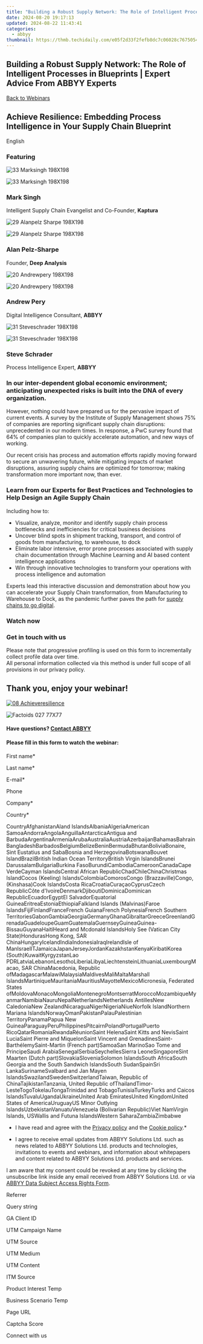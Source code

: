 ```yaml
---
title: "Building a Robust Supply Network: The Role of Intelligent Processes in Blueprints | Expert Advice From ABBYY Experts"
date: 2024-08-20 19:17:13
updated: 2024-08-22 11:43:41
categories:
  - abbyy
thumbnail: https://thmb.techidaily.com/e05f2d33f2fefb8dc7c06028c76750542668dde0166f66e5a57d5c818d2809aa.jpg
---
```


## Building a Robust Supply Network: The Role of Intelligent Processes in Blueprints | Expert Advice From ABBYY Experts

[Back to Webinars](https://tools.techidaily.com/abbyy/products/)

## Achieve Resilience: Embedding Process Intelligence in Your Supply Chain Blueprint

English

### Featuring

![33 Marksingh 198X198](https://static2.abbyy.com/abbyycommedia/35545/kaptura-logo-forspeakers-122x40.jpg) 

![33 Marksingh 198X198](https://static1.abbyy.com/abbyycommedia/25770/33-marksingh-198x198.png)

### Mark Singh

Intelligent Supply Chain Evangelist and Co-Founder, **Kaptura**

![29 Alanpelz Sharpe 198X198](https://static1.abbyy.com/abbyycommedia/25774/deep-analysis-logo-forspeakers.jpg) 

![29 Alanpelz Sharpe 198X198](https://static5.abbyy.com/abbyycommedia/25761/29-alanpelz-sharpe-198x198.png)

### Alan Pelz-Sharpe

Founder, **Deep Analysis**

![20 Andrewpery 198X198](https://static4.abbyy.com/abbyycommedia/25121/logo-2021-90x27.svg) 

![20 Andrewpery 198X198](https://static4.abbyy.com/abbyycommedia/25498/20-andrewpery-198x198.png)

### Andrew Pery

Digital Intelligence Consultant, **ABBYY**

![31 Steveschrader 198X198](https://static4.abbyy.com/abbyycommedia/25121/logo-2021-90x27.svg) 

![31 Steveschrader 198X198](https://static3.abbyy.com/abbyycommedia/25766/31-steveschrader-198x198.png)

### Steve Schrader

Process Intelligence Expert, **ABBYY**

### In our inter-dependent global economic environment; anticipating unexpected risks is built into the DNA of every organization.

However, nothing could have prepared us for the pervasive impact of current events. A survey by the Institute of Supply Management shows 75% of companies are reporting significant supply chain disruptions: unprecedented in our modern times. In response, a PwC survey found that 64% of companies plan to quickly accelerate automation, and new ways of working.

Our recent crisis has process and automation efforts rapidly moving forward to secure an unwavering future, while mitigating impacts of market disruptions, assuring supply chains are optimized for tomorrow; making transformation more important now, than ever.

### Learn from our Experts for Best Practices and Technologies to Help Design an Agile Supply Chain

Including how to:

* Visualize, analyze, monitor and identify supply chain process bottlenecks and inefficiencies for critical business decisions
* Uncover blind spots in shipment tracking, transport, and control of goods from manufacturing, to warehouse, to dock
* Eliminate labor intensive, error prone processes associated with supply chain documentation through Machine Learning and AI based content intelligence applications
* Win through innovative technologies to transform your operations with process intelligence and automation

Experts lead this interactive discussion and demonstration about how you can accelerate your Supply Chain transformation, from Manufacturing to Warehouse to Dock, as the pandemic further paves the path for [supply chains to go digital](https://www.deep-analysis.net/report/crisis-paves-the-way-for-supply-chains-to-go-digital/).

### Watch now

### Get in touch with us

Please note that progressive profiling is used on this form to incrementally collect profile data over time.   
All personal information collected via this method is under full scope of all provisions in our privacy policy.

## Thank you, enjoy your webinar!

[![08 Achieveresilience](https://static1.abbyy.com/abbyycommedia/28873/08-achieveresilience.jpg)](https://www.youtube.com/watch?v=GUm5T6JT0-Q) 

![Factoids 027 77X77](https://static4.abbyy.com/abbyycommedia/31652/factoids-027-77x77.svg)

#### Have questions? [Contact ABBYY](https://tools.techidaily.com/abbyy/products/)

#### Please fill in this form to watch the webinar:

First name\*

Last name\*

E-mail\*

Phone

Company\*

Сountry\*

СountryAfghanistanAland IslandsAlbaniaAlgeriaAmerican SamoaAndorraAngolaAnguillaAntarcticaAntigua and BarbudaArgentinaArmeniaArubaAustraliaAustriaAzerbaijanBahamasBahrainBangladeshBarbadosBelgiumBelizeBeninBermudaBhutanBoliviaBonaire, Sint Eustatius and SabaBosnia and HerzegovinaBotswanaBouvet IslandBrazilBritish Indian Ocean TerritoryBritish Virgin IslandsBrunei DarussalamBulgariaBurkina FasoBurundiCambodiaCameroonCanadaCape VerdeCayman IslandsCentral African RepublicChadChileChinaChristmas IslandCocos (Keeling) IslandsColombiaComorosCongo (Brazzaville)Congo, (Kinshasa)Cook IslandsCosta RicaCroatiaCuraçaoCyprusCzech RepublicCôte d'IvoireDenmarkDjiboutiDominicaDominican RepublicEcuadorEgyptEl SalvadorEquatorial GuineaEritreaEstoniaEthiopiaFalkland Islands (Malvinas)Faroe IslandsFijiFinlandFranceFrench GuianaFrench PolynesiaFrench Southern TerritoriesGabonGambiaGeorgiaGermanyGhanaGibraltarGreeceGreenlandGrenadaGuadeloupeGuamGuatemalaGuernseyGuineaGuinea-BissauGuyanaHaitiHeard and Mcdonald IslandsHoly See (Vatican City State)HondurasHong Kong, SAR ChinaHungaryIcelandIndiaIndonesiaIraqIrelandIsle of ManIsraelITJamaicaJapanJerseyJordanKazakhstanKenyaKiribatiKorea (South)KuwaitKyrgyzstanLao PDRLatviaLebanonLesothoLiberiaLibyaLiechtensteinLithuaniaLuxembourgMacao, SAR ChinaMacedonia, Republic ofMadagascarMalawiMalaysiaMaldivesMaliMaltaMarshall IslandsMartiniqueMauritaniaMauritiusMayotteMexicoMicronesia, Federated States ofMoldovaMonacoMongoliaMontenegroMontserratMoroccoMozambiqueMyanmarNamibiaNauruNepalNetherlandsNetherlands AntillesNew CaledoniaNew ZealandNicaraguaNigerNigeriaNiueNorfolk IslandNorthern Mariana IslandsNorwayOmanPakistanPalauPalestinian TerritoryPanamaPapua New GuineaParaguayPeruPhilippinesPitcairnPolandPortugalPuerto RicoQatarRomaniaRwandaRéunionSaint HelenaSaint Kitts and NevisSaint LuciaSaint Pierre and MiquelonSaint Vincent and GrenadinesSaint-BarthélemySaint-Martin (French part)SamoaSan MarinoSao Tome and PrincipeSaudi ArabiaSenegalSerbiaSeychellesSierra LeoneSingaporeSint Maarten (Dutch part)SlovakiaSloveniaSolomon IslandsSouth AfricaSouth Georgia and the South Sandwich IslandsSouth SudanSpainSri LankaSurinameSvalbard and Jan Mayen IslandsSwazilandSwedenSwitzerlandTaiwan, Republic of ChinaTajikistanTanzania, United Republic ofThailandTimor-LesteTogoTokelauTongaTrinidad and TobagoTunisiaTurkeyTurks and Caicos IslandsTuvaluUgandaUkraineUnited Arab EmiratesUnited KingdomUnited States of AmericaUruguayUS Minor Outlying IslandsUzbekistanVanuatuVenezuela (Bolivarian Republic)Viet NamVirgin Islands, USWallis and Futuna IslandsWestern SaharaZambiaZimbabwe

* I have read and agree with the [Privacy policy](https://tools.techidaily.com/abbyy/products/) and the [Cookie policy](https://tools.techidaily.com/abbyy/products/).\*

* I agree to receive email updates from ABBYY Solutions Ltd. such as news related to ABBYY Solutions Ltd. products and technologies, invitations to events and webinars, and information about whitepapers and content related to ABBYY Solutions Ltd. products and services.  
    
I am aware that my consent could be revoked at any time by clicking the unsubscribe link inside any email received from ABBYY Solutions Ltd. or via [ABBYY Data Subject Access Rights Form](https://tools.techidaily.com/abbyy/products/).

Referrer

Query string

GA Client ID

UTM Campaign Name

UTM Source

UTM Medium

UTM Content

ITM Source

Product Interest Temp

Business Scenario Temp

Page URL

Captcha Score

Connect with us

<ins class="adsbygoogle"
     style="display:block"
     data-ad-format="autorelaxed"
     data-ad-client="ca-pub-7571918770474297"
     data-ad-slot="1223367746"></ins>



<ins class="adsbygoogle"
     style="display:block"
     data-ad-client="ca-pub-7571918770474297"
     data-ad-slot="8358498916"
     data-ad-format="auto"
     data-full-width-responsive="true"></ins>
